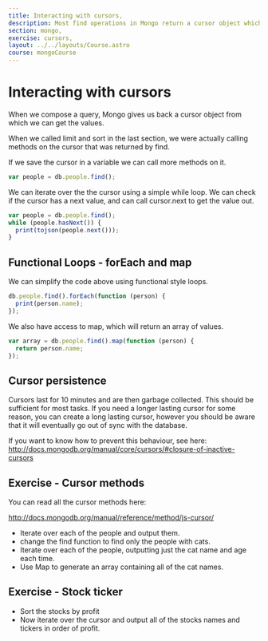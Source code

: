 ```yaml
---
title: Interacting with cursors,
description: Most find operations in Mongo return a cursor object which allows us to get the results.,
section: mongo,
exercise: cursors,
layout: ../../layouts/Course.astro
course: mongoCourse
---
```


# Interacting with cursors

When we compose a query, Mongo gives us back a cursor object from which we can get the values.

When we called limit and sort in the last section, we were actually calling methods on the cursor that was returned by find.

If we save the cursor in a variable we can call more methods on it.

```js
var people = db.people.find();
```

We can iterate over the the cursor using a simple while loop. We can check if the cursor has a next value, and can call cursor.next to get the value out.

```js
var people = db.people.find();
while (people.hasNext()) {
  print(tojson(people.next()));
}
```

## Functional Loops - forEach and map

We can simplify the code above using functional style loops.

```js
db.people.find().forEach(function (person) {
  print(person.name);
});
```

We also have access to map, which will return an array of values.

```js
var array = db.people.find().map(function (person) {
  return person.name;
});
```

<aside class="box">

## Cursor persistence

Cursors last for 10 minutes and are then garbage collected. This should be sufficient for most tasks. If you need a longer lasting cursor for some reason, you can create a long lasting cursor, however you should be aware that it will eventually go out of sync with the database.

If you want to know how to prevent this behaviour, see here: <http://docs.mongodb.org/manual/core/cursors/#closure-of-inactive-cursors>

</aside>

## Exercise - Cursor methods

You can read all the cursor methods here:

<http://docs.mongodb.org/manual/reference/method/js-cursor/>

- Iterate over each of the people and output them.
- change the find function to find only the people with cats.
- Iterate over each of the people, outputting just the cat name and age each time.
- Use Map to generate an array containing all of the cat names.

## Exercise - Stock ticker

- Sort the stocks by profit
- Now iterate over the cursor and output all of the stocks names and tickers in order of profit.
